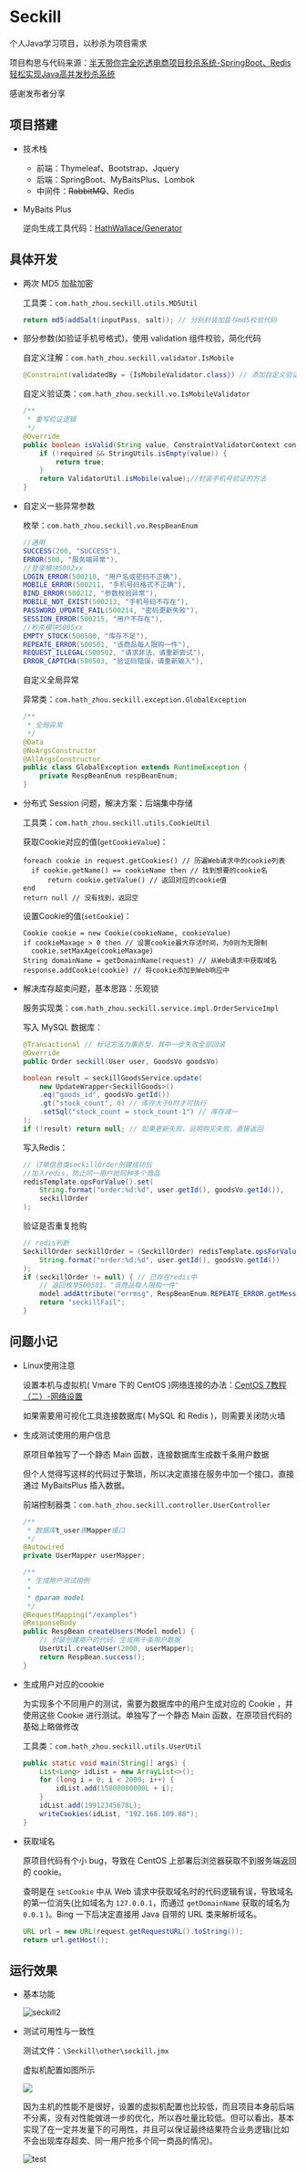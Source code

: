 # Seckill
个人Java学习项目，以秒杀为项目需求

项目构思与代码来源：[半天带你完全吃透电商项目秒杀系统-SpringBoot、Redis轻松实现Java高并发秒杀系统](https://www.bilibili.com/video/BV1Ma4y1H7KJ)

感谢发布者分享



## 项目搭建

- 技术栈
  - 前端：Thymeleaf、Bootstrap、Jquery
  - 后端：SpringBoot、MyBaitsPlus、Lombok
  - 中间件：~~RabbitMQ~~、Redis

- MyBaits Plus

  逆向生成工具代码：[HathWallace/Generator](https://github.com/HathWallace/Generator)



## 具体开发

- 两次 MD5 加盐加密

  工具类：`com.hath_zhou.seckill.utils.MD5Util`

  ```java
  return md5(addSalt(inputPass, salt)); // 分别封装加盐与md5校验代码
  ```
  
- 部分参数(如验证手机号格式)，使用 validation 组件校验，简化代码

  自定义注解：`com.hath_zhou.seckill.validator.IsMobile`

  ```java
  @Constraint(validatedBy = {IsMobileValidator.class}) // 添加自定义验证注解
  ```

  自定义验证类：`com.hath_zhou.seckill.vo.IsMobileValidator`

  ```java
  /**
   * 重写验证逻辑
   */
  @Override
  public boolean isValid(String value, ConstraintValidatorContext context) {
      if (!required && StringUtils.isEmpty(value)) {
          return true;
      }
      return ValidatorUtil.isMobile(value);//封装手机号验证的方法
  }
  ```

- 自定义一些异常参数

  枚举：`com.hath_zhou.seckill.vo.RespBeanEnum`

  ```java
  //通用
  SUCCESS(200, "SUCCESS"),
  ERROR(500, "服务端异常"),
  //登录模块5002xx
  LOGIN_ERROR(500210, "用户名或密码不正确"),
  MOBILE_ERROR(500211, "手机号码格式不正确"),
  BIND_ERROR(500212, "参数校验异常"),
  MOBILE_NOT_EXIST(500213, "手机号码不存在"),
  PASSWORD_UPDATE_FAIL(500214, "密码更新失败"),
  SESSION_ERROR(500215, "用户不存在"),
  //秒杀模块5005xx
  EMPTY_STOCK(500500, "库存不足"),
  REPEATE_ERROR(500501, "该商品每人限购一件"),
  REQUEST_ILLEGAL(500502, "请求非法，请重新尝试"),
  ERROR_CAPTCHA(500503, "验证码错误，请重新输入"),
  ```

  自定义全局异常

  异常类：`com.hath_zhou.seckill.exception.GlobalException`

  ```java
  /**
   * 全局异常
   */
  @Data
  @NoArgsConstructor
  @AllArgsConstructor
  public class GlobalException extends RuntimeException {
      private RespBeanEnum respBeanEnum;
  }
  ```

- 分布式 Session 问题，解决方案：后端集中存储

  工具类：`com.hath_zhou.seckill.utils.CookieUtil`

  获取Cookie对应的值(`getCookieValue`)：

  ```pseudocode
  foreach cookie in request.getCookies() // 历遍Web请求中的cookie列表
  	if cookie.getName() == cookieName then // 找到想要的cookie名
  		return cookie.getValue() // 返回对应的cookie值
  end
  return null // 没有找到，返回空
  ```

  设置Cookie的值(`setCookie`)：

  ```pseudocode
  Cookie cookie = new Cookie(cookieName, cookieValue)
  if cookieMaxage > 0 then // 设置cookie最大存活时间，为0则为无限制
  	cookie.setMaxAge(cookieMaxage)
  String domainName = getDomainName(request) // 从Web请求中获取域名
  response.addCookie(cookie) // 将cookie添加到Web响应中
  ```

- 解决库存超卖问题，基本思路：乐观锁

  服务实现类：`com.hath_zhou.seckill.service.impl.OrderServiceImpl`

  写入 MySQL 数据库：

  ```java
  @Transactional // 标记方法为事务型，其中一步失败全部回滚
  @Override
  public Order seckill(User user, GoodsVo goodsVo)
  ```

  ```java
  boolean result = seckillGoodsService.update(
      new UpdateWrapper<SeckillGoods>()
      .eq("goods_id", goodsVo.getId())
      .gt("stock_count", 0) // 库存大于0时才可执行
      .setSql("stock_count = stock_count-1") // 库存减一
  );
  if (!result) return null; // 如果更新失败，说明购买失败，直接返回
  ```

  写入Redis：

  ```java
  // 订单信息类seckillOrder创建成功后
  //加入redis，防止同一用户抢同种多个商品
  redisTemplate.opsForValue().set(
      String.format("order:%d:%d", user.getId(), goodsVo.getId()),
      seckillOrder
  );
  ```

  验证是否重复抢购

  ```java
  // redis判断
  SeckillOrder seckillOrder = (SeckillOrder) redisTemplate.opsForValue().get(
      String.format("order:%d:%d", user.getId(), goodsVo.getId())
  );
  if (seckillOrder != null) { // 已存在redis中
      // 返回枚举500501，"该商品每人限购一件"
      model.addAttribute("errmsg", RespBeanEnum.REPEATE_ERROR.getMessage());
      return "seckillFail";
  }
  ```



## 问题小记

- Linux使用注意

  设置本机与虚拟机( Vmare 下的 CentOS )网络连接的办法：[CentOS 7教程（二）-网络设置](https://zhuanlan.zhihu.com/p/79361590)
  
  如果需要用可视化工具连接数据库( MySQL 和 Redis )，则需要关闭防火墙
  
- 生成测试使用的用户信息

  原项目单独写了一个静态 Main 函数，连接数据库生成数千条用户数据

  但个人觉得写这样的代码过于繁琐，所以决定直接在服务中加一个接口，直接通过 MyBaitsPlus 插入数据。

  前端控制器类：`com.hath_zhou.seckill.controller.UserController`

  ```java
  /**
   * 数据库t_user表Mapper接口
   */
  @Autowired
  private UserMapper userMapper;
  
  /**
   * 生成用户测试用例
   *
   * @param model
   */
  @RequestMapping("/examples")
  @ResponseBody
  public RespBean createUsers(Model model) {
      // 封装创建用户的代码，生成两千条用户数据
      UserUtil.createUser(2000, userMapper);
      return RespBean.success();
  }
  ```

- 生成用户对应的cookie

  为实现多个不同用户的测试，需要为数据库中的用户生成对应的 Cookie ，并使用这些 Cookie 进行测试。单独写了一个静态 Main 函数，在原项目代码的基础上略做修改

  工具类：`com.hath_zhou.seckill.utils.UserUtil`

  ```java
  public static void main(String[] args) {
      List<Long> idList = new ArrayList<>(); 
      for (long i = 0; i < 2000; i++) {
          idList.add(15800000000L + i);
      }
      idList.add(19912345678L);
      writeCookies(idList, "192.168.109.88");
  }
  ```

- 获取域名

  原项目代码有个小 bug，导致在 CentOS 上部署后浏览器获取不到服务端返回的 cookie。
  
  查明是在 `setCookie` 中从 Web 请求中获取域名时的代码逻辑有误，导致域名的第一位消失(比如域名为 `127.0.0.1`，而通过 `getDomainName` 获取的域名为 `0.0.1` )。Bing 一下后决定直接用 Java 自带的 URL 类来解析域名。
  
  ```java
  URL url = new URL(request.getRequestURL().toString());
  return url.getHost();
  ```



## 运行效果

- 基本功能

  ![seckill2](https://raw.githubusercontent.com/HathWallace0/MyPicGo/master/img/seckill2.gif)

- 测试可用性与一致性

  测试文件：`\Seckill\other\seckill.jmx`

  虚拟机配置如图所示

  ![](https://raw.githubusercontent.com/HathWallace0/MyPicGo/master/img/image-20210518121210178.png)

  因为主机的性能不是很好，设置的虚拟机配置也比较低，而且项目本身前后端不分离，没有对性能做进一步的优化，所以吞吐量比较低。但可以看出，基本实现了在一定并发量下的可用性，并且可以保证最终结果符合业务逻辑(比如不会出现库存超卖、同一用户抢多个同一商品的情况)。

  ![test](https://raw.githubusercontent.com/HathWallace0/MyPicGo/master/img/test.gif)

